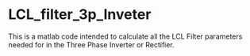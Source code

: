 # LCL_filter_3p_Inveter

This is a matlab code intended to calculate all the LCL Filter parameters needed for in the Three Phase Inverter or Rectifier.
